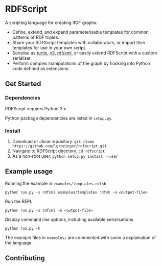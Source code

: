 # RDFScript

A scripting language for creating RDF graphs.

* Define, extend, and expand parameterisable templates for common patterns of RDF triples.
* Share your RDFScript templates with collaborators, or import their templates for use in your own script.
* Serialise as [turtle](https://www.w3.org/TR/turtle/), [n3](https://www.w3.org/TeamSubmission/n3/), [rdf/xml](https://www.w3.org/TR/rdf-syntax-grammar/), or easily extend RDFScript with a custom serialiser.
* Perform complex manipulations of the graph by hooking into Python code defined as extensions.

## Get Started

### Dependencies

RDFScript requires Python 3.x.

Python package dependencies are listed in `setup.py`.

### Install

1. Download or clone repository. `git clone https://github.com/lgrozinger/rdfscript.git`
2. Navigate to RDFScript directory. `cd rdfscript`
3. As a non-root user. `python setup.py install --user`

## Example usage

Running the example in `examples/templates.rdfsh`

`python run.py -s rdfxml examples/templates.rdfsh -o <output-file>`

Run the REPL

`python run.py -s rdfxml -o <output-file>`

Display command line options, including available serialisations.

`python run.py -h`

The example files in `examples/` are commented with some a explaination of the language.

## Contributing

